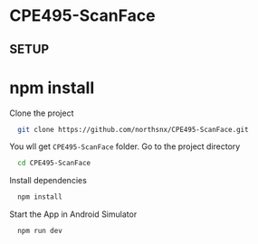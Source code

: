 # CPE495-ScanFace


## SETUP
npm install
=======

Clone the project 

```bash
  git clone https://github.com/northsnx/CPE495-ScanFace.git
```
You wll get `CPE495-ScanFace` folder.
Go to the project directory

```bash
  cd CPE495-ScanFace
```
Install dependencies

```bash
  npm install
```
Start the App in Android Simulator
```bash
  npm run dev
```

